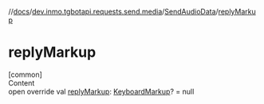 //[docs](../../../index.md)/[dev.inmo.tgbotapi.requests.send.media](../index.md)/[SendAudioData](index.md)/[replyMarkup](reply-markup.md)



# replyMarkup  
[common]  
Content  
open override val [replyMarkup](reply-markup.md): [KeyboardMarkup](../../dev.inmo.tgbotapi.types.buttons/-keyboard-markup/index.md)? = null  



